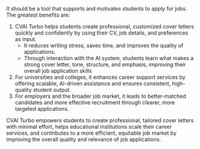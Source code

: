 It should be a tool that supports and motivates students to apply for jobs. The greatest benefits are:
1. CVAI Turbo helps students create professional, customized cover letters quickly and confidently by using their CV, job details, and preferences as input. 
   - It reduces writing stress, saves time, and improves the quality of applications. 
   - Through interaction with the AI system, students learn what makes a strong cover letter, tone, structure, and emphasis, improving their overall job application skills
2. For universities and colleges, it enhances career support services by offering scalable, AI-driven assistance and ensures consistent, high-quality student output. 
3. For employers and the broader job market, it leads to better-matched candidates and more effective recruitment through clearer, more targeted applications. 

CVAI Turbo empowers students to create professional, tailored cover letters with minimal effort, helps educational institutions scale their career services, and contributes to a more efficient, equitable job market by improving the overall quality and relevance of job applications.
